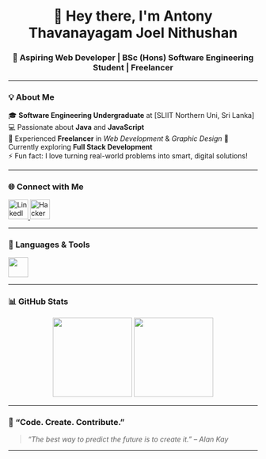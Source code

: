 <h1 align="center">👋 Hey there, I'm Antony Thavanayagam Joel Nithushan</h1>
<h3 align="center">🚀 Aspiring Web Developer | BSc (Hons) Software Engineering Student | Freelancer</h3>

---

### 💡 About Me  
🎓 **Software Engineering Undergraduate** at [SLIIT Northern Uni, Sri Lanka]  
💻 Passionate about **Java** and **JavaScript**  
🧩 Experienced **Freelancer** in *Web Development* & *Graphic Design*
🌱 Currently exploring **Full Stack Development**  
⚡ Fun fact: I love turning real-world problems into smart, digital solutions!

---

### 🌐 Connect with Me  
<p align="left">
  <a href="https://www.linkedin.com/in/joel-nithushan" target="_blank">
    <img src="https://skillicons.dev/icons?i=linkedin" alt="LinkedIn" height="40"/>
  </a>
  <a href="https://www.hackerrank.com/profile/White_Wolfs" target="_blank">
    <img src="https://skillicons.dev/icons?i=hackerrank" alt="HackerRank" height="40"/>
  </a>
</p>

---

### 🧰 Languages & Tools  
<p align="left">
  <img src="https://skillicons.dev/icons?i=c,cpp,java,js,html,css,php,nodejs,react,mysql,firebase,linux,git,postman,figma,vscode,docker" height="40"/>
</p>

---

### 📊 GitHub Stats  
<p align="center">
  <img src="https://github-readme-stats.vercel.app/api?username=joelnithushan&show_icons=true&theme=tokyonight&hide_border=true" height="160px"/>
  <img src="https://github-readme-stats.vercel.app/api/top-langs/?username=joelnithushan&layout=compact&theme=tokyonight&hide_border=true" height="160px"/>
</p>

---

### 🌟 “Code. Create. Contribute.”  
> *“The best way to predict the future is to create it.” – Alan Kay*

---
